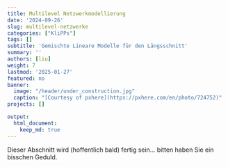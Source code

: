 ```yaml
---
title: Multilevel Netzwerkmodellierung
date: '2024-09-26'
slug: multilevel-netzwerke
categories: ["KliPPs"]
tags: []
subtitle: 'Gemischte Lineare Modelle für den Längsschnitt'
summary: ''
authors: [liu]
weight: 7
lastmod: '2025-01-27'
featured: no
banner:
  image: "/header/under_construction.jpg"
  caption: "[Courtesy of pxhere](https://pxhere.com/en/photo/724752)"
projects: []

output:
  html_document:
    keep_md: true
---
```


Dieser Abschnitt wird (hoffentlich bald) fertig sein... bitten haben Sie ein bisschen Geduld.
